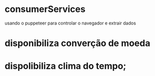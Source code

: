 # consumerServices
usando o puppeteer para controlar o navegador e extrair dados
# disponibiliza converção de moeda
# dispolibiliza clima do tempo;
